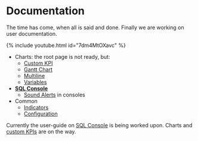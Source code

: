 # Documentation

The time has come, when all is said and done. Finally we are working on user documentation.

<!-- There is a [youtube video](https://youtu.be/7dm4MtOXavc) with tool introduction. -->
{% include youtube.html id="7dm4MtOXavc" %}

* Charts: the root page is not ready, but:
  * [Custom KPI](/customKPI)
  * [Gantt Chart](/customKPIgantt)
  * [Multiline](/customMultiline)
  * [Variables](/variables)
* **[SQL Console](/sqlconsole)**
  * [Sound Alerts](/soundAlerts) in consoles
* Common
  * [Indicators](/indicator)
  * [Configuration](/config)

Currently the user-guide on [SQL Console](/sqlconsole) is being worked upon. Charts and [custom KPIs](/customKPI) are on the way.
